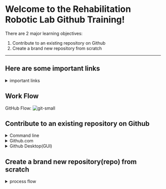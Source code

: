 # Welcome to the Rehabilitation Robotic Lab Github Training!

There are 2 major learning objectives:
1. Contribute to an existing repository on Github
2. Create a brand new repository from scratch
<hr>

## Here are some important links

<details><summary> important links  </summary>

#### Tutorial videos playlist link:
https://www.youtube.com/playlist?list=PL6H7SVJLuTdFzDSSpn5b5fcWc4pGL_6VU


#### Installing git and setting up configurations:
 For Mac: https://www.youtube.com/watch?v=sJ4zr0a4GAs<br/>
 For Windows: https://www.youtube.com/watch?v=eo00v2aw92Y 
 
 

#### Our Github Organization- Rehabilitation Robotics

https://github.com/Rehabilitation-Robotics

 
#### GitHub features - Explore GitHub

https://www.linkedin.com/learning/learning-github/exploring-github

#### Github Flow 

Credit link: https://github.com/SCODEMeetup/scode-repo-template/wiki/GitHub-flow-(branching)

#### [Video]Github Learning Lab: Introduction to GitHub Walkthrough

https://www.youtube.com/watch?v=sz6zfrQpCQg&list=PLg7s6cbtAD147DXcVp899Fk6SegoLY9gL&index=1

#### Github Learning Lab 
https://lab.github.com/<br/>
Introduction to github: https://lab.github.com/githubtraining/introduction-to-github<br/>
Uploading your project to GitHub: https://lab.github.com/githubtraining/uploading-your-project-to-github

#### Github Desktop
https://desktop.github.com/

</details>

## Work Flow
GitHub Flow:
![git-small](https://user-images.githubusercontent.com/6351798/48032310-63842400-e114-11e8-8db0-06dc0504dcb5.png)


## Contribute to an existing repository on Github
  
<details><summary> Command line  </summary>
  
## Step 1: Create a branch

Let’s complete the first step of the GitHub flow: creating a branch <sup>[:book:](https://help.github.com/articles/github-glossary/#branch)</sup>.

<details><summary>Creating a branch</summary>

## Creating a branch

:tv: [Video: Branches](https://www.youtube.com/watch?v=xgQmu81G1yY)

You just learned how to create a branch—the first step in the GitHub flow.

Branches are an important part of the GitHub flow because they allow us to separate our work from the `master` branch. In other words, everyone's work is safe while you contribute.

### Tips for using branches

A single project can have hundreds of branches, each suggesting a new change to the `master` branch.

The best way to keep branches organized with a team is to keep them concise and short-lived. In other words, a single branch should represent a single new feature or bug fix. This reduces confusion among contributors when branches are only active for a few days before they’re merged <sup>[:book:](https://help.github.com/articles/github-glossary/#merge)</sup> into the `master` branch.

<hr>
</details>

### :keyboard: Activity: Your first branch


1. Open your preferred command line interface, which we'll call your shell from now on.
1. Clone this repository:
      ```shell
      git clone https://github.com/Rehabilitation-Robotics/github_edit_training.git
      ```
1. Navigate to the repository in your shell:
      ```shell
      cd github_training
      ```
1. Create a branch, use whatever name you like. Feel free to use the your name (eg. `git branch JasonZ`). 
      ```shell
      git branch <your-branch-name>
      ```
1. Push the branch to GitHub (eg. `git push --set-upstream origin JasonZ`):
      ```
      git push --set-upstream origin <BRANCH-NAME>
      ```


<hr>


## Step 2: Commit a file

:tada: You created a branch!

Creating a branch allows you to make modifications to your project without changing the deployed `master` branch. Now that you have a branch, it’s time to create a file and make your first commit!

<details><summary>Commits 101</summary>

## Commits 101

When you’re finished creating or making changes to a file on GitHub, scroll to the bottom of the page. Then find the "Commit new file" section.

In the first field, type a commit message. The commit message should briefly tell contributors about the changes you are introducing to the file.

### Rules to live by for commit messages:

- Don’t end your commit message with a period.
- Keep your commit messages to 50 characters or less. Add extra detail in the extended description window if necessary. This is located just below the subject line.
- Use active voice. For example, "add" instead of "added" and "merge" instead of "merged".
- Think of your commit as expressing intent to introduce a change.

<hr>
</details>

### :keyboard: Activity: Your first commit

The following steps will guide you through the process of committing a change on GitHub.


1. Check out to your branch:
      ```shell
      git checkout <your-branch-name>
      ```
1. Create a new file named `<yourname>.md`(eg `JasonZhao.md`).
      for Mac 
      ```shell
      touch <yourname>.md 
      ```
      for windows
      ```shell
      copy con <yourname>.md 
      ```
1. Add the following content to your file:
      ```<yourname> did it 
      ```
1. Stage your new file:
      ```shell
      git add <yourname>.md
      ```
      or 
      ```shell
      git add .
      ```
1. After adding the text, commit the change and a commit message, check out the **Commits 101** drop-down, just above these instructions:
      ```shell
      git commit -m "<YOUR-MESSAGE>"
      ```
1. Push your new commit to GitHub:
      ```shell
      git push
      ```


<hr>



## Step 3: Open a pull request

Nice work making that commit :sparkles:

Now that you’ve created a commit, it’s time to share your proposed change through a pull request! Where issues encourage discussion with other contributors and collaborators on a project, pull requests help you share your changes, receive feedback on them, and iterate on them until they’re perfect!

<details><summary>What is a pull request?</summary>

## Pull requests

Let’s think back to the GitHub flow again. You have created a branch, added a file, and committed the file to your branch. Now it’s time to collaborate on your file with other students taking this class. This collaboration happens in a pull request. Check out this video to learn more:

:tv: [Video: Introduction to pull requests](https://youtu.be/kJr-PIfLDl4)
<hr>
</details>

This pull request is going to keep the changes you just made on your branch and propose applying them to the `master` branch.

### :keyboard: Activity: Create a pull request

1. Open a pull request using [this shortcut](https://github.com/jichengnorth/github-slideshow/compare/refs/heads/my-slide?expand=1) or manually as follows:
    - From the "Pull requests" tab, click **New pull request**
    - In the "base:" drop-down menu, make sure the "master" branch is selected
    - In the "compare:" drop-down menu, select "my-slide"
1. When you’ve selected your branch, enter a title for your pull request. For example `Add jichengnorth's file`
1. The next field helps you provide a description of the changes you made. Feel free to add a description of what you’ve accomplished so far. As a reminder, you have: created a branch, created a file and made a commit, and opened a pull request
1. Click **Create pull request**

<hr>

## Step 4: Respond to a review

Your pull request is looking great!

Let’s add some content to your file. Replace line 5 of your file with a quotation or meme and witty caption. Remember: [Markdown](https://guides.github.com/features/mastering-markdown/) is supported.

### :keyboard: Activity: Change your file


1. Check out to your branch:
    ```shell
    git checkout <your-branch-name>
    ```
1. Open the file `training.md`.
1. Add in following message. 
    ```shell
    <yourname> has finished this editing training.
    ```
1. Stage your new changes:
    ```shell
    git add training.md
    ```
   
1. Commit your changes:
    ```shell
    git commit -m "<YOUR-MESSAGE>"
    ```
1. Push your edits to GitHub:
    ```shell
    git push
    ```



**Note** : Can't find the button to edit the file? It may look like a pencil, or it may look like three dots.

## Step 5: Merge your pull request

Nicely done, you! :sparkles:

You successfully created a pull request, and it has passed all of the tests. You can now merge your pull request.

### :keyboard: Activity: Merge the pull request


1. Check out to the `master` branch:
    ```shell
    git checkout master
    ```
2. Merge your branch:
    ```shell
    git merge <your-branch-name>
    ```
3. Push the merged history to GitHub:
    ```shell
    git push
    ```
4. Delete your the branch locally:
    ```shell
    git branch -d <your-branch-name>
    ```

1. Once your branch has been merged, you don't need it anymore. Click **Delete branch**.

<hr>



</details>
<details><summary> Github.com </summary>
 
Please watch video #5: 

</details>

</details>
<details><summary> Github Desktop(GUI) </summary>
 
Please watch video #6: 

</details>

## Create a brand new repository(repo) from scratch

 <details><summary> process flow </summary> 
  
## Step 1: Planning the move

Uploading your project to GitHub gives you the feature-rich tools and collaboration needed to elevate your project to the next level. Not to mention, it's also pretty exciting. If you're doing this for the first time, you have a few options when uploading your project to GitHub. This course will guide you through the necessary steps to upload a local project to be hosted on GitHub.

I know some people like to get straight to the point while others like more information. For those who like more information, be sure to check out the drop-downs like this one :arrow_down:

<details>
  <summary>Why move to GitHub?</summary>
  <hr>

  ### Why move to GitHub?

  You may be wondering what this GitHub thing is all about and why you should use it. If this sounds like you, here are a few reasons to make GitHub your project's new home:

  - **Version control** — Everything on GitHub is stored in [Git](http://git-scm.com), the best version control system around. Version control allows you to experiment and make mistakes in code without messing up your final product.
  - **Keep your code in one place** — Whether you work on multiple computers or just want to get some important projects off your computer, GitHub is the perfect place to store your projects online.
  - **Collaboration** — Once your code is on GitHub, you can invite others to work on your code with you, share it with the world, or send a link to a friend to help you debug a problem.

  <hr>
</details>

### Where is your project?

Most users find it is easiest to upload a project that is already located on their local machine, so **the goal of this first step is to make a local copy of the repository.** First, let's make sure this course is going to give you the right steps:

<details>
  <summary>Is your project on another version control system, such as Mercurial, Subversion, or another Git platform?</summary>
  <hr>

  ### Moving your project from another version control system

  If you are moving your project from another version control system, the steps are a bit different that uploading your project from your local machine. Because of this, we have a dedicated course for migrating your project to GitHub.

  If you are moving your project from Mercurial, Subversion, or another Git platform, join the [Migrating your project to GitHub](https://lab.github.com/courses/migrating-your-repository-to-github) course to migrate your project to GitHub.

  <hr>
</details>

<details>
  <summary>Is your project using version control?</summary>
  <hr>

  ### Is your project using version control

  If you aren't sure whether or not your code is under version control, it probably isn't. However, here are a few tests you can apply to know for certain:

  - Can you view a history of the changes you have made?
  - Can you easily roll back to a previous version of your project?
  - Are you required to provide "messages" or "commits" when you make changes?

  If none of these are true, your project isn't using version control.

  <hr>
</details>

### :keyboard: Activity: Exporting your project

Choose the drop-down below that best fits your current situation or for a printable version of the steps in this course, check out the [Quick Reference Guide](https://lab.github.com/public/uploading-your-project-to-github.pdf).

<details>
  <summary>Your project is already on your local machine</summary>
  <hr>

  ### Your project is already on your local machine

  :sparkles: Terrific! @jichengnorth since you already have the project locally, you are _almost_ ready to move it to GitHub.

  To confirm: You have a project directory on your computer and you want to save it on GitHub.

  - **If this is correct**, close this issue to signal you are finished with this step. I will open a new issue to show you how to optimize your repository for Git operations.  

  - **If this is incorrect**, please use the next drop-down to learn how to export your project to your local machine or join the [Migrating your project to GitHub](https://lab.github.com/courses/migrating-your-repository-to-github) course to migrate your project to GitHub.

  <hr>
</details>

<details>
  <summary>Your project is on a non-version controlled site, such as CodePen or Glitch</summary>
  <hr>

  ### General instructions

  There are many platforms that allow users to create and store projects. We can't cover them all, but we will do our best to cover the more common examples. First, let's cover general instructions:

  - Export your project using the tools available on the current site. This will usually happen via a .zip, or some other compressed format, downloaded directly to your local machine
  - Save the .zip file
  - Extract the .zip file

  Now let's talk about specific platforms:

  #### Exporting from CodePen

  From the main page of your CodePen project:

  1. Click the **Export** button in the bottom right corner
  1. Save the exported .zip file in your local directory
  1. Extract the .zip file

  #### Exporting from Glitch

  From your Glitch project page:

  1. Click the dropdown next to your project name in the top right corner
  1. Select **Advanced Options**
  1. Select **Download Project**
  1. Save the exported file in your local directory
  1. Extract the file
  1. Rename the `app` folder as desired

  <hr>
</details>

## Step 2: Prepare the project

### Working with Binary files

In general, there are two types of files: text files and binary files.

Text files, like most code files, are easily tracked with Git and are very lightweight.

However, binary files like spreadsheets, presentations with slides, and videos don't work well with Git. If your repository already has some of these files, it's best to have a plan in place before you enable Git version control.

You could choose to remove the binary files, or use another tool like [git-lfs](https://git-lfs.github.com/) (Git Large File Storage). We won't get into detail on how to set up git-lfs in this course, but we will talk about `.gitignore` files next, which are key to protecting your code from becoming bloated with binaries.

### Add a `.gitignore`

As we convert your project to a Git repository, it should only include the source code necessary to build or compile your project. In addition to avoiding binaries as we discussed above, you will also want to keep build artifacts out of your version controlled code. 

To do this, you will create a file in your current project named `.gitignore`. Git will use the `.gitignore` to determine which files and directories should not be tracked under version control. The [`.gitignore` file](https://help.github.com/articles/ignoring-files/) is stored in your repository in order to share the ignore rules with any other users that interact with the repository. 

Since the files to be ignored are dependent on the language you are using, the open source community has contributed some great templates for `.gitignore` files in the [`github/gitignore`](https://github.com/github/gitignore) repository.

### :keyboard: Activity: Prepare your repository

1. **Remove any binary files from your repository**.
2. In your local environment, [create a `.gitignore` file](https://help.github.com/articles/ignoring-files/). You can use a [template](https://github.com/github/gitignore) or create your own.  :tada:


## Step 3: Make the move

Having a project already stored locally enables you to move it to GitHub rather quickly. The following activity provides instructions to move your local project to GitHub using various tools. Select the tool you are most comfortable with and get importing :smile:.

### :keyboard: Activity: Moving your local project

1. In the **Code** tab of this repository, copy the URL shown under **Quick Setup**.
1. Follow the instructions below based on what tool you'd like to use locally.

<details>
  <summary>Using the command line</summary>
  <hr>

  ### Using the command line
  1. Go to Github.com. Log in to your account. 
  1. Click the new repository button in the top-right. You’ll have an option there to initialize the repository with a README file, and you can choose to make this repo public or private. Click the “Create repository” button. 
  1. In your command line, navigate to your project directory. Type `git init` to initialize the directory as a Git repository.
  2. Type `git remote add origin https://github.com/Rehabilitation-Robotics/<yourRepo>.git`
  3. Type `git add .`
  4. Type `git commit -m "initializing repository"`
  5. Type `git push -u origin master` to push the files you have locally to the remote on GitHub. (You may be asked to log in.)

  <hr>
</details>

<details>
  <summary>Using GitHub.com</summary>
  <hr>

  ### Using GitHub.com

  1. add a local repository, and then navigating to your local repository.
  1. Go to Github.com, click `Upload Files` drag and drop in the field provided and clicking **Commit to master**
  2. Add the remote by clicking `Repository > Repository Settings...` and pasting the URL from your repository on GitHub into the "Primary remote repository (origin)" field. Click **Save**.
  3. Click **Publish** in the top right corner to push your repository to GitHub.

  <hr>
</details>


<details>
  <summary>Using GitHub Desktop</summary>
  <hr>

  ### Using GitHub Desktop

  **Watch video #6 -- Git tool: Github Desktop** <br>
  <br>
   **A more detailed instrustion**: https://help.github.com/en/desktop/getting-started-with-github-desktop/creating-your-first-repository-using-github-desktop <br>
  <br>
   **If you already have a local git repository**: <br> 
  1. In GitHub Desktop, add a local repository by clicking `File > Add a Local Repository`, and then navigating to your local repository.
  1. Create your first commit by typing a summary commit message in the field provided and clicking **Commit to master**
  2. Add the remote by clicking `Repository > Repository Settings...` and pasting the URL from your repository on GitHub into the "Primary remote repository (origin)" field. Click **Save**.
  3. Click **Publish** in the top right corner to push your repository to GitHub.

  <hr>
</details>

<details>
  <summary>Using Visual Studio Code</summary>
  <hr>

  ### Using Visual Studio Code

  1. In Visual Studio Code, open the folder for your project.
  1. Click the icon on the left for **Source Control**.
  1. On the top of the Source Control panel, click the **Git icon**.
  1. If the files you see match the repository you want to create, click **Initialize Repository**.
  1. Next to the word **CHANGES**, click the symbol of the plus sign to stage all of the changes.
        - This is part of the two stage commit. You can use this staging function to create meaningful commits throughout the development process.
  1. In the box in the Source Control panel, type a commit message. Something like "initial commit - moving project" could work.
  1. Click the checkmark at the top of the Source Control panel.
  1. Open the integrated terminal found under View > Integrated Terminal.
  1. In your command line, type `git remote add origin https://github.com/jichengnorth/github-upload`
  1. In the Source Control Panel, click the expandable three dots that open a menu of options.
  1. When asked if you'd like to publish the branch, click **Okay**.

  <hr>
</details>

<details>
  <summary>Using Atom</summary>
  <hr>

  ### Using Atom

  1. In Atom, open the folder for your project
  1. At the top of your screen, click **Packages**. Select **GitHub**, and then toggle the **Git Tab** from the drop-down menu.
  1. Select **Create Repository** within the Git tab on the right-hand size of your screen.
  1. Select **Init** to accept the default prompt of the pop up window
  1. In the Git tab, you can see that your files are ready for staging. It _should_ be accounted for, but double check to make sure that none of your binaries or files that you listed in the .gitignore are listed in this dialog menu.
          - If they are, double check your .gitignore file to make sure they're included or remove them from your directory.
  1. Select **Stage All**
          - This is part of the two stage commit. You can use this staging function to create meaningful commits throughout the development process.
  1. In the box at the bottom of the Git panel, type a commit message. Something like "initial commit - moving project" could work.
  1. Select **Commit**
  1. Close Atom
  1. In your command line, navigate to your project directory.
  2. Type `git remote add origin https://github.com/jichengnorth/github-upload`
  3. Return to Atom, and select the [Up/Down arrow icon](https://user-images.githubusercontent.com/13326548/36766999-34ff2bb2-1bed-11e8-90c6-3c97d0837244.png) at the bottom of your Git Tab
  4. Click [Push](https://user-images.githubusercontent.com/13326548/36767211-5fd34ce6-1bee-11e8-964a-f49bed227c02.png), above the noted dialog.
  5. Return to your repository, and note a successful push by finding your files on GitHub's code tab.

  <hr>
</details>

<details>
  <summary>Using Eclipse</summary>
  <hr>

  ### Using Eclipse

  1. In Eclipse, from the Eclipse Marketplace, install the [eGit](http://www.eclipse.org/egit/) GitHub plugin.
  2. Open your existing project.
  3. Display the **Git Repositories** window by selecting Window > Show View > Other > Git > Git Repositories.
  3. Click the **Create a Git Repository** button on the Git Repositories pane.
  4. Make changes to your project and create a commit.
  5. Push the master branch.
  5. When asked for a remote, paste the URL you copied earlier.
  6. Click next, and enter the branch name.

  <hr>
</details>

</details>
